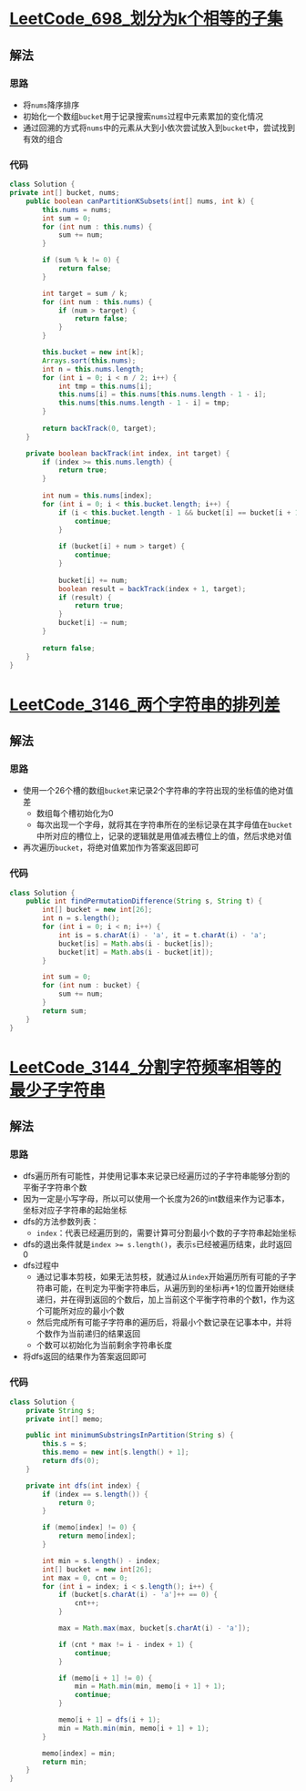 # [LeetCode_698_划分为k个相等的子集](https://leetcode.cn/problems/partition-to-k-equal-sum-subsets)
## 解法
### 思路
- 将`nums`降序排序
- 初始化一个数组`bucket`用于记录搜索`nums`过程中元素累加的变化情况
- 通过回溯的方式将`nums`中的元素从大到小依次尝试放入到`bucket`中，尝试找到有效的组合
### 代码
```java
class Solution {
private int[] bucket, nums;
    public boolean canPartitionKSubsets(int[] nums, int k) {
        this.nums = nums;
        int sum = 0;
        for (int num : this.nums) {
            sum += num;
        }

        if (sum % k != 0) {
            return false;
        }

        int target = sum / k;
        for (int num : this.nums) {
            if (num > target) {
                return false;
            }
        }

        this.bucket = new int[k];
        Arrays.sort(this.nums);
        int n = this.nums.length;
        for (int i = 0; i < n / 2; i++) {
            int tmp = this.nums[i];
            this.nums[i] = this.nums[this.nums.length - 1 - i];
            this.nums[this.nums.length - 1 - i] = tmp;
        }
        
        return backTrack(0, target);
    }

    private boolean backTrack(int index, int target) {
        if (index >= this.nums.length) {
            return true;
        }
        
        int num = this.nums[index];
        for (int i = 0; i < this.bucket.length; i++) {
            if (i < this.bucket.length - 1 && bucket[i] == bucket[i + 1]) {
                continue;
            }
            
            if (bucket[i] + num > target) {
                continue;
            }
            
            bucket[i] += num;
            boolean result = backTrack(index + 1, target);
            if (result) {
                return true;
            }
            bucket[i] -= num;
        }
        
        return false;
    }
}
```
# [LeetCode_3146_两个字符串的排列差](https://leetcode.cn/problems/permutation-difference-between-two-strings)
## 解法
### 思路
- 使用一个26个槽的数组`bucket`来记录2个字符串的字符出现的坐标值的绝对值差
  - 数组每个槽初始化为0
  - 每次出现一个字母，就将其在字符串所在的坐标记录在其字母值在`bucket`中所对应的槽位上，记录的逻辑就是用值减去槽位上的值，然后求绝对值
- 再次遍历`bucket`，将绝对值累加作为答案返回即可
### 代码
```java
class Solution {
    public int findPermutationDifference(String s, String t) {
        int[] bucket = new int[26];
        int n = s.length();
        for (int i = 0; i < n; i++) {
            int is = s.charAt(i) - 'a', it = t.charAt(i) - 'a';
            bucket[is] = Math.abs(i - bucket[is]);
            bucket[it] = Math.abs(i - bucket[it]);
        }

        int sum = 0;
        for (int num : bucket) {
            sum += num;
        }
        return sum;
    }
}
```
# [LeetCode_3144_分割字符频率相等的最少子字符串](https://leetcode.cn/problems/minimum-substring-partition-of-equal-character-frequency)
## 解法
### 思路
- dfs遍历所有可能性，并使用记事本来记录已经遍历过的子字符串能够分割的平衡子字符串个数
- 因为一定是小写字母，所以可以使用一个长度为26的int数组来作为记事本，坐标对应子字符串的起始坐标
- dfs的方法参数列表：
  - `index`：代表已经遍历到的，需要计算可分割最小个数的子字符串起始坐标
- dfs的退出条件就是`index >= s.length()`，表示`s`已经被遍历结束，此时返回0
- dfs过程中
  - 通过记事本剪枝，如果无法剪枝，就通过从`index`开始遍历所有可能的子字符串可能，在判定为平衡字符串后，从遍历到的坐标i再+1的位置开始继续递归，并在得到返回的个数后，加上当前这个平衡字符串的个数1，作为这个可能所对应的最小个数
  - 然后完成所有可能子字符串的遍历后，将最小个数记录在记事本中，并将个数作为当前递归的结果返回
  - 个数可以初始化为当前剩余字符串长度
- 将dfs返回的结果作为答案返回即可
### 代码
```java
class Solution {
    private String s;
    private int[] memo;

    public int minimumSubstringsInPartition(String s) {
        this.s = s;
        this.memo = new int[s.length() + 1];
        return dfs(0);
    }

    private int dfs(int index) {
        if (index == s.length()) {
            return 0;
        }

        if (memo[index] != 0) {
            return memo[index];
        }

        int min = s.length() - index;
        int[] bucket = new int[26];
        int max = 0, cnt = 0;
        for (int i = index; i < s.length(); i++) {
            if (bucket[s.charAt(i) - 'a']++ == 0) {
                cnt++;
            }

            max = Math.max(max, bucket[s.charAt(i) - 'a']);

            if (cnt * max != i - index + 1) {
                continue;
            }

            if (memo[i + 1] != 0) {
                min = Math.min(min, memo[i + 1] + 1);
                continue;
            }

            memo[i + 1] = dfs(i + 1);
            min = Math.min(min, memo[i + 1] + 1);
        }

        memo[index] = min;
        return min;
    }
}
```